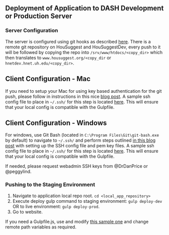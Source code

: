 ## Deployment of Application to DASH Development or Production Server

### Server Configuration
The server is configured using git hooks as described [here](http://nicolasgallagher.com/simple-git-deployment-strategy-for-static-sites/). There is a remote git repository on HouSuggest and HouSuggestDev, every push to it will be followed by copying the repo into `/srv/www/htdocs/<copy_dir>` which then translates to `www.housuggest.org/<copy_dir` or `hnetdev.hnet.uh.edu/<copy_dir>`.


## Client Configuration - Mac
If you need to setup your Mac for using key based authentication for the git push, please follow in instructions in this nice [blog post](https://matharvard.ca/posts/2011/aug/11/git-push-with-specific-ssh-key/). A sample ssh config file to place in `~/.ssh/` for this step is located [here](https://gist.github.com/CarlSteven/c715c4efbea8117a452f). This will ensure that your local config is compatible with the Gulpfile.

## Client Configuration - Windows
For windows, use Git Bash (located in `C:\Program Files\Git\git-bash.exe` by default) to navigate to `~/.ssh/` and perform steps outlined [in this blog post](https://matharvard.ca/posts/2011/aug/11/git-push-with-specific-ssh-key/) with setting up the SSH config file and pem key files. A sample ssh config file to place in `~/.ssh/` for this step is located [here](https://gist.github.com/CarlSteven/c715c4efbea8117a452f). This will ensure that your local config is compatible with the Gulpfile. 

If needed, please request webadmin SSH keys from @DrDanPrice or @peggylind.

### Pushing to the Staging Environment
1. Navigate to application local repo root. `cd <local_app_repository>`
2. Execute deploy gulp command to staging environment: `gulp deploy-dev` OR to live environment: `gulp deploy-prod`. 
3. Go to website.

If you need a Gulpfile.js, use and modify [this sample one](https://gist.github.com/CarlSteven/39833149163beeb8fd55) and change remote path variables as required.